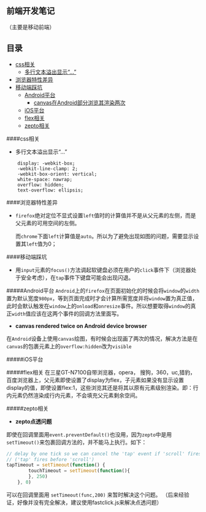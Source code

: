 前端开发笔记
-------
（主要是移动前端）

## 目录

* [css相关](#user-content-css)
	* [多行文本溢出显示“...”](#user-content-multi-ellipsis)
* [浏览器特性差异](#user-content-browsers)
* [移动端踩坑](#user-content-mobile)
	* [Android平台](#user-content-android)
		* [canvas在Android部分浏览其渲染两次](#user-content-canvas-twice)
	* [iOS平台](#user-content-ios)
	* [flex相关](#user-content-flex)
	* [zepto相关](#user-content-zepto)


<a name="css"></a>
####css相关
<a name="multi-ellipsis"></a>
- 多行文本溢出显示“...”
``` css3
	display: -webkit-box;
	-webkit-line-clamp: 2;
	-webkit-box-orient: vertical;
	white-space: nawrap;
	overflow: hidden;
	text-overflow: ellipsis;
```

<a name="browsers"></a>
####浏览器特性差异
- `firefox`绝对定位不显式设置`left`值时的计算值并不是从父元素的左侧，而是父元素的可用空间的左侧。

	而`chrome`下面`left`计算值是`auto`。所以为了避免出现如图的问题，需要显示设置其`left`值为0；

<a name="mobile"></a>
####移动端踩坑

- 用`input`元素的`focus()`方法调起软键盘必须在用户的`click`事件下（浏览器处于安全考虑），在`tap`事件下键盘可能会出现闪退。

<a name="android"></a>
#####Android平台
`Android`上的`firefox`在页面初始化的时候会将`window`的`width`置为默认宽度`980px`，等到页面完成时才会计算所需宽度并将`window`置为真正值，此时会默认触发在`window`上的`onload`和`onresize`事件。所以想要取得`window`的真正`width`值应该在这两个事件的回调方法里面写。

<a name="canvas-twice"></a>
- **canvas rendered twice on Android device browser**

在`Android`设备上使用`canvas`绘图，有时候会出现画了两次的情况，解决方法是在`canvas`的包裹元素上的`overflow:hidden`改为`visible`

<a name="ios"></a>
#####iOS平台

<a name="flex"></a>
#####flex相关
在三星GT-N7100自带浏览器，opera， 搜狗，360，uc,猎豹，百度浏览器上，父元素即使设置了display为flex，子元素如果没有显示设置display的值，即使设置flex:1，这些浏览其还是将其以原有元素级别渲染。即：行内元素仍然渲染成行内元素，不会填充父元素剩余空间。

<a name="zepto"></a>
#####zepto相关
- **zepto点透问题**

即使在回调里面用`event.preventDefault()`也没用，因为`zepto`中是用`setTimeout()`来包裹回调方法的，并不能马上执行。如下：
``` javascript
// delay by one tick so we can cancel the 'tap' event if 'scroll' fires
// ('tap' fires before 'scroll')
tapTimeout = setTimeout(function() {
		touchTimeout = setTimeout(function(){
		}, 250)
	}, 0)
```

可以在回调里面用 `setTimeout(func,200)` 来暂时解决这个问题。
	（后来经验证，好像并没有完全解决，建议使用fastclick.js来解决点透问题）